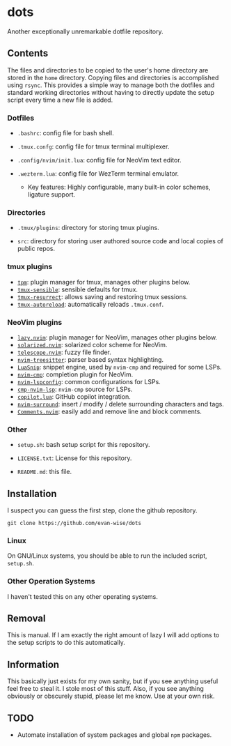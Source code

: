 dots
====

Another exceptionally unremarkable dotfile repository.

Contents
--------

The files and directories to be copied to the user's home directory are stored in the `home` directory. Copying files and directories is accomplished using `rsync`. This provides a simple way to manage both the dotfiles and standard working directories without having to directly update the setup script every time a new file is added.

### Dotfiles

* `.bashrc`: config file for bash shell.

* `.tmux.confg`: config file for tmux terminal multiplexer.

* `.config/nvim/init.lua`: config file for NeoVim text editor.

* `.wezterm.lua`: config file for WezTerm terminal emulator.
    - Key features: Highly configurable, many built-in color schemes, ligature support.

### Directories

* `.tmux/plugins`: directory for storing tmux plugins.

* `src`: directory for storing user authored source code and local copies of public repos. 

### tmux plugins 

* [`tpm`][tpm]: plugin manager for tmux, manages other plugins below.
* [`tmux-sensible`][tmux-sensible]: sensible defaults for tmux.
* [`tmux-resurrect`][tmux-resurrect]: allows saving and restoring tmux sessions.
* [`tmux-autoreload`][tmux-autoreload]: automatically reloads `.tmux.conf`.

### NeoVim plugins 

* [`lazy.nvim`][lazy.nvim]: plugin manager for NeoVim, manages other plugins below.
* [`solarized.nvim`][solarized.nvim]: solarized color scheme for NeoVim.
* [`telescope.nvim`][telescope.nvim]: fuzzy file finder. 
* [`nvim-treesitter`][nvim-treesitter]: parser based syntax highlighting.
* [`LuaSnip`][LuaSnip]: snippet engine, used by `nvim-cmp` and required for some LSPs.
* [`nvim-cmp`][nvim-cmp]: completion plugin for NeoVim.
* [`nvim-lspconfig`][nvim-lspconfig]: common configurations for LSPs.
* [`cmp-nvim-lsp`][cmp-nvim-lsp]: `nvim-cmp` source for LSPs.
* [`copilot.lua`][copilot.lua]: GitHub copilot integration.
* [`nvim-surround`][nvim-surround]: insert / modify / delete surrounding characters and tags.
* [`Comments.nvim`][Comments.nvim]: easily add and remove line and block comments.


### Other

* `setup.sh`: bash setup script for this repository.

* `LICENSE.txt`: License for this repository.

* `README.md`: this file.


Installation
------------

I suspect you can guess the first step, clone the github repository.

    git clone https://github.com/evan-wise/dots

### Linux

On GNU/Linux systems, you should be able to run the included script, `setup.sh`.

### Other Operation Systems

I haven't tested this on any other operating systems.


Removal
-------

This is manual. If I am exactly the right amount of lazy I will add options to the setup scripts to do this automatically.

Information
-----------

This basically just exists for my own sanity, but if you see anything useful feel free to steal it. I stole most of this stuff. Also, if you see anything obviously or obscurely stupid, please let me know. Use at your own risk.

TODO
----

* Automate installation of system packages and global `npm` packages.

<!-- References -->

[tpm]: https://github.com/tmux-plugins/tpm
[tmux-sensible]: https://github.com/tmux-plugins/tmux-sensible
[tmux-resurrect]: https://github.com/tmux-plugins/tmux-resurrect
[tmux-autoreload]: https://github.com/b0o/tmux-autoreload
[lazy.nvim]: https://github.com/folke/lazy.nvim
[solarized.nvim]: https://github.com/maxmx03/solarized.nvim
[telescope.nvim]: https://github.com/nvim-telescope/telescope.nvim
[nvim-treesitter]: https://github.com/nvim-treesitter/nvim-treesitter
[LuaSnip]: https://github.com/L3MON4D3/LuaSnip
[nvim-cmp]: https://github.com/hrsh7th/nvim-cmp
[nvim-lspconfig]: https://github.com/neovim/nvim-lspconfig
[cmp-nvim-lsp]: https://github.com/hrsh7th/cmp-nvim-lsp
[copilot.lua]: https://github.com/zbirenbaum/copilot.lua
[nvim-surround]: https://github.com/kylechui/nvim-surround
[Comments.nvim]: https://github.com/numToStr/Comment.nvim
